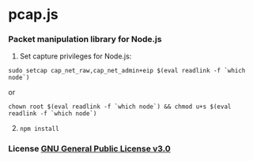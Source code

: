 # pcap.js

### Packet manipulation library for Node.js

1. Set capture privileges for Node.js:

``sudo setcap cap_net_raw,cap_net_admin+eip $(eval readlink -f `which node`)``

or

``chown root $(eval readlink -f `which node`) && chmod u+s $(eval readlink -f `which node`)``

2. `npm install`

### License [GNU General Public License v3.0](./LICENSE)